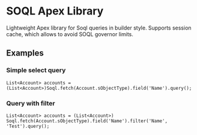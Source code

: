 # SOQL Apex Library

Lightweight Apex library for Soql queries in builder style. Supports session cache, which allows to avoid SOQL governor limits.

## Examples

### Simple select query

```
List<Account> accounts = (List<Account>)Soql.fetch(Account.sObjectType).field('Name').query();
```

### Query with filter

```
List<Account> accounts = (List<Account>) Soql.fetch(Account.sObjectType).field('Name').filter('Name', 'Test').query();
```